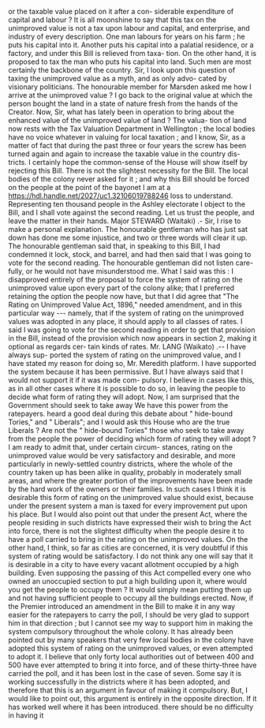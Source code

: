 or the taxable value placed on it after a con- siderable expenditure of capital and labour ? It is all moonshine to say that this tax on the unimproved value is not a tax upon labour and capital, and enterprise, and industry of every description. One man labours for years on his farm ; he puts his capital into it. Another puts his capital into a palatial residence, or a factory, and under this Bill is relieved from taxa- tion. On the other hand, it is proposed to tax the man who puts his capital into land. Such men are most certainly the backbone of the country. Sir, I look upon this question of taxing the unimproved value as a myth, and as only advo- cated by visionary politicians. The honourable member for Marsden asked me how I arrive at the unimproved value ? I go back to the original value at which the person bought the land in a state of nature fresh from the hands of the Creator. Now, Sir, what has lately been in operation to bring about the enhanced value of the unimproved value of land ? The valua- tion of land now rests with the Tax Valuation Department in Wellington ; the local bodies have no voice whatever in valuing for local taxation ; and I know, Sir, as a matter of fact that during the past three or four years the screw has been turned again and again to increase the taxable value in the country dis- tricts. I certainly hope the common-sense of the House will show itself by rejecting this Bill. There is not the slightest necessity for the Bill. The local bodies of the colony never asked for it ; and why this Bill should be forced on the people at the point of the bayonet I am at a https://hdl.handle.net/2027/uc1.32106019788246 loss to understand. Representing ten thousand people in the Ashley electorate I object to the Bill, and I shall vote against the second reading. Let us trust the people, and leave the matter in their hands. Major STEWARD (Waitaki) .- Sir, I rise to make a personal explanation. The honourable gentleman who has just sat down has done me some injustice, and two or three words will clear it up. The honourable gentleman said that, in speaking to this Bill, I had condemned it lock, stock, and barrel, and had then said that I was going to vote for the second reading. The honourable gentleman did not listen care- fully, or he would not have misunderstood me. What I said was this : I disapproved entirely of the proposal to force the system of rating on the unimproved value upon every part of the colony alike; that I preferred retaining the option the people now have, but that I did agree that "The Rating on Unimproved Value Act, 1896," needed amendment, and in this particular way --- namely, that if the system of rating on the unimproved values was adopted in any place, it should apply to all classes of rates. I said I was going to vote for the second reading in order to get that provision in the Bill, instead of the provision which now appears in section 2, making it optional as regards cer- tain kinds of rates. Mr. LANG (Waikato) .-- I have always sup- ported the system of rating on the unimproved value, and I have stated my reason for doing so, Mr. Meredith platform. I have supported the system because it has been permissive. But I have always said that I would not support it if it was made com- pulsory. I believe in cases like this, as in all other cases where it is possible to do so, in leaving the people to decide what form of rating they will adopt. Now, I am surprised that the Government should seek to take away We have this power from the ratepayers. heard a good deal during this debate about " hide-bound Tories," and " Liberals"; and I would ask this House who are the true Liberals ? Are not the " hide-bound Tories" those who seek to take away from the people the power of deciding which form of rating they will adopt ? I am ready to admit that, under certain circum- stances, rating on the unimproved value would be very satisfactory and desirable, and more particularly in newly-settled country districts, where the whole of the country taken up has been alike in quality, probably in moderately small areas, and where the greater portion of the improvements have been made by the hard work of the owners or their families. In such cases I think it is desirable this form of rating on the unimproved value should exist, because under the present system a man is taxed for every improvement put upon his place. But I would also point out that under the present Act, where the people residing in such districts have expressed their wish to bring the Act into force, there is not the slightest difficulty when the people desire it to have a poll carried to bring in the rating on the unimproved values. On the other hand, I think, so far as cities are concerned, it is very doubtful if this system of rating would be satisfactory. I do not think any one will say that it is desirable in a city to have every vacant allotment occupied by a high building. Even supposing the passing of this Act compelled every one who owned an unoccupied section to put a high building upon it, where would you get the people to occupy them ? It would simply mean putting them up and not having sufficient people to occupy all the buildings erected. Now, if the Premier introduced an amendment in the Bill to make it in any way easier for the ratepayers to carry the poll, I should be very glad to support him in that direction ; but I cannot see my way to support him in making the system compulsory throughout the whole colony. It has already been pointed out by many speakers that very few local bodies in the colony have adopted this system of rating on the unimproved values, or even attempted to adopt it. I believe that only forty local authorities out of between 400 and 500 have ever attempted to bring it into force, and of these thirty-three have carried the poll, and it has been lost in the case of seven. Some say it is working successfully in the districts where it has been adopted, and therefore that this is an argument in favour of making it compulsory. But, I would like to point out, this argument is entirely in the opposite direction. If it has worked well where it has been introduced. there should be no difficulty in having it 